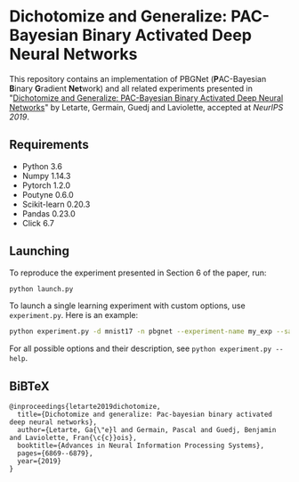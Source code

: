 # Dichotomize and Generalize: PAC-Bayesian Binary Activated Deep Neural Networks

This repository contains an implementation of PBGNet (**P**AC-Bayesian **B**inary **G**radient **Net**work) and all related experiments presented in "[Dichotomize and Generalize: PAC-Bayesian Binary Activated Deep Neural Networks](https://papers.nips.cc/paper/8911-dichotomize-and-generalize-pac-bayesian-binary-activated-deep-neural-networks)" by Letarte, Germain, Guedj and Laviolette, accepted at *NeurIPS 2019*.

## Requirements
- Python 3.6
- Numpy 1.14.3
- Pytorch 1.2.0
- Poutyne 0.6.0
- Scikit-learn 0.20.3
- Pandas 0.23.0
- Click 6.7

## Launching
To reproduce the experiment presented in Section 6 of the paper, run:
```zsh
python launch.py
```
To launch a single learning experiment with custom options, use ``experiment.py``.
Here is an example:
```zsh
python experiment.py -d mnist17 -n pbgnet --experiment-name my_exp --sample-size 50 --hidden-size 25
```
For all possible options and their description, see ``python experiment.py --help``.

## BiBTeX
```
@inproceedings{letarte2019dichotomize,
  title={Dichotomize and generalize: Pac-bayesian binary activated deep neural networks},
  author={Letarte, Ga{\"e}l and Germain, Pascal and Guedj, Benjamin and Laviolette, Fran{\c{c}}ois},
  booktitle={Advances in Neural Information Processing Systems},
  pages={6869--6879},
  year={2019}
}
```
